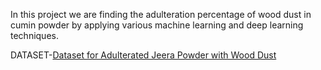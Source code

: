 In this project we are finding the adulteration percentage of wood dust in cumin powder by applying various machine learning and deep learning techniques.

 DATASET-[Dataset for Adulterated Jeera Powder with Wood Dust](https://data.mendeley.com/datasets/dxrwf74ddx/1)
